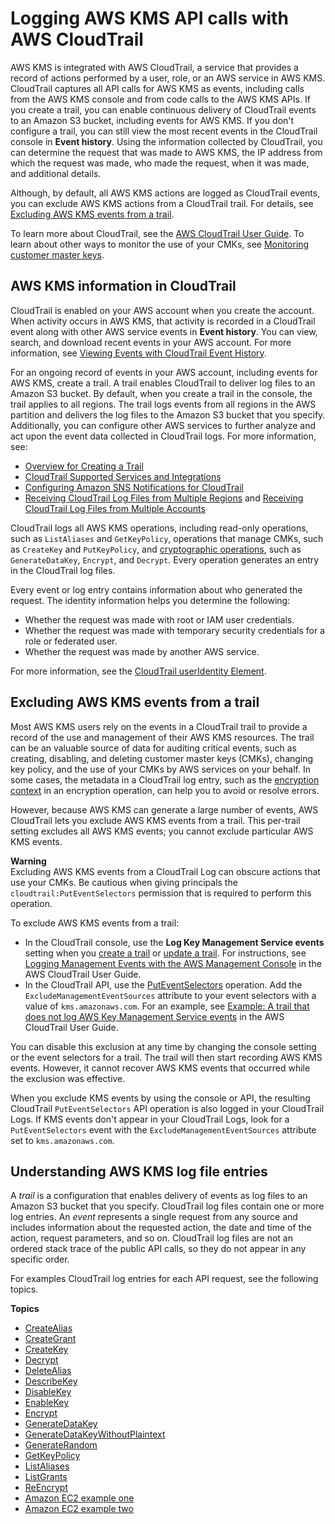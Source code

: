 # Logging AWS KMS API calls with AWS CloudTrail<a name="logging-using-cloudtrail"></a>

AWS KMS is integrated with AWS CloudTrail, a service that provides a record of actions performed by a user, role, or an AWS service in AWS KMS\. CloudTrail captures all API calls for AWS KMS as events, including calls from the AWS KMS console and from code calls to the AWS KMS APIs\. If you create a trail, you can enable continuous delivery of CloudTrail events to an Amazon S3 bucket, including events for AWS KMS\. If you don't configure a trail, you can still view the most recent events in the CloudTrail console in **Event history**\. Using the information collected by CloudTrail, you can determine the request that was made to AWS KMS, the IP address from which the request was made, who made the request, when it was made, and additional details\.

Although, by default, all AWS KMS actions are logged as CloudTrail events, you can exclude AWS KMS actions from a CloudTrail trail\. For details, see [Excluding AWS KMS events from a trail](#filtering-kms-events)\.

To learn more about CloudTrail, see the [AWS CloudTrail User Guide](https://docs.aws.amazon.com/awscloudtrail/latest/userguide/)\. To learn about other ways to monitor the use of your CMKs, see [Monitoring customer master keys](monitoring-overview.md)\.

## AWS KMS information in CloudTrail<a name="kms-info-in-cloudtrail"></a>

CloudTrail is enabled on your AWS account when you create the account\. When activity occurs in AWS KMS, that activity is recorded in a CloudTrail event along with other AWS service events in **Event history**\. You can view, search, and download recent events in your AWS account\. For more information, see [Viewing Events with CloudTrail Event History](https://docs.aws.amazon.com/awscloudtrail/latest/userguide/view-cloudtrail-events.html)\. 

For an ongoing record of events in your AWS account, including events for AWS KMS, create a trail\. A trail enables CloudTrail to deliver log files to an Amazon S3 bucket\. By default, when you create a trail in the console, the trail applies to all regions\. The trail logs events from all regions in the AWS partition and delivers the log files to the Amazon S3 bucket that you specify\. Additionally, you can configure other AWS services to further analyze and act upon the event data collected in CloudTrail logs\. For more information, see:
+ [Overview for Creating a Trail](https://docs.aws.amazon.com/awscloudtrail/latest/userguide/cloudtrail-create-and-update-a-trail.html)
+ [CloudTrail Supported Services and Integrations](https://docs.aws.amazon.com/awscloudtrail/latest/userguide/cloudtrail-aws-service-specific-topics.html#cloudtrail-aws-service-specific-topics-integrations)
+ [Configuring Amazon SNS Notifications for CloudTrail](https://docs.aws.amazon.com/awscloudtrail/latest/userguide/getting_notifications_top_level.html)
+ [Receiving CloudTrail Log Files from Multiple Regions](https://docs.aws.amazon.com/awscloudtrail/latest/userguide/receive-cloudtrail-log-files-from-multiple-regions.html) and [Receiving CloudTrail Log Files from Multiple Accounts](https://docs.aws.amazon.com/awscloudtrail/latest/userguide/cloudtrail-receive-logs-from-multiple-accounts.html)

CloudTrail logs all AWS KMS operations, including read\-only operations, such as `ListAliases` and `GetKeyPolicy`, operations that manage CMKs, such as `CreateKey` and `PutKeyPolicy`, and [cryptographic operations](concepts.md#cryptographic-operations), such as `GenerateDataKey`, `Encrypt`, and `Decrypt`\. Every operation generates an entry in the CloudTrail log files\.

Every event or log entry contains information about who generated the request\. The identity information helps you determine the following: 
+ Whether the request was made with root or IAM user credentials\.
+ Whether the request was made with temporary security credentials for a role or federated user\.
+ Whether the request was made by another AWS service\.

For more information, see the [CloudTrail userIdentity Element](https://docs.aws.amazon.com/awscloudtrail/latest/userguide/cloudtrail-event-reference-user-identity.html)\.

## Excluding AWS KMS events from a trail<a name="filtering-kms-events"></a>

Most AWS KMS users rely on the events in a CloudTrail trail to provide a record of the use and management of their AWS KMS resources\. The trail can be an valuable source of data for auditing critical events, such as creating, disabling, and deleting customer master keys \(CMKs\), changing key policy, and the use of your CMKs by AWS services on your behalf\. In some cases, the metadata in a CloudTrail log entry, such as the [encryption context](concepts.md#encrypt_context) in an encryption operation, can help you to avoid or resolve errors\.

However, because AWS KMS can generate a large number of events, AWS CloudTrail lets you exclude AWS KMS events from a trail\. This per\-trail setting excludes all AWS KMS events; you cannot exclude particular AWS KMS events\.

**Warning**  
Excluding AWS KMS events from a CloudTrail Log can obscure actions that use your CMKs\. Be cautious when giving principals the `cloudtrail:PutEventSelectors` permission that is required to perform this operation\.

To exclude AWS KMS events from a trail: 
+ In the CloudTrail console, use the **Log Key Management Service events** setting when you [create a trail](https://docs.aws.amazon.com/awscloudtrail/latest/userguide/cloudtrail-create-a-trail-using-the-console-first-time.html) or [update a trail](https://docs.aws.amazon.com/awscloudtrail/latest/userguide/cloudtrail-update-a-trail-console.html)\. For instructions, see [Logging Management Events with the AWS Management Console](https://docs.aws.amazon.com/awscloudtrail/latest/userguide/logging-management-and-data-events-with-cloudtrail.html) in the AWS CloudTrail User Guide\.
+ In the CloudTrail API, use the [PutEventSelectors](https://docs.aws.amazon.com/awscloudtrail/latest/APIReference/API_PutEventSelectors.html) operation\. Add the `ExcludeManagementEventSources` attribute to your event selectors with a value of `kms.amazonaws.com`\. For an example, see [Example: A trail that does not log AWS Key Management Service events](https://docs.aws.amazon.com/awscloudtrail/latest/userguide/cloudtrail-additional-cli-commands.html#configuring-event-selector-example-kms) in the AWS CloudTrail User Guide\.

You can disable this exclusion at any time by changing the console setting or the event selectors for a trail\. The trail will then start recording AWS KMS events\. However, it cannot recover AWS KMS events that occurred while the exclusion was effective\.

When you exclude KMS events by using the console or API, the resulting CloudTrail `PutEventSelectors` API operation is also logged in your CloudTrail Logs\. If KMS events don't appear in your CloudTrail Logs, look for a `PutEventSelectors` event with the `ExcludeManagementEventSources` attribute set to `kms.amazonaws.com`\.

## Understanding AWS KMS log file entries<a name="understanding-kms-entries"></a>

A *trail* is a configuration that enables delivery of events as log files to an Amazon S3 bucket that you specify\. CloudTrail log files contain one or more log entries\. An *event* represents a single request from any source and includes information about the requested action, the date and time of the action, request parameters, and so on\. CloudTrail log files are not an ordered stack trace of the public API calls, so they do not appear in any specific order\. 

For examples CloudTrail log entries for each API request, see the following topics\.

**Topics**
+ [CreateAlias](ct-createalias.md)
+ [CreateGrant](ct-creategrant.md)
+ [CreateKey](ct-createkey.md)
+ [Decrypt](ct-decrypt.md)
+ [DeleteAlias](ct-deletealias.md)
+ [DescribeKey](ct-describekey.md)
+ [DisableKey](ct-disablekey.md)
+ [EnableKey](ct-enablekey.md)
+ [Encrypt](ct-encrypt.md)
+ [GenerateDataKey](ct-generatedatakey.md)
+ [GenerateDataKeyWithoutPlaintext](ct-generatedatakeyplaintext.md)
+ [GenerateRandom](ct-generaterandom.md)
+ [GetKeyPolicy](ct-getkeypolicy.md)
+ [ListAliases](ct-listaliases.md)
+ [ListGrants](ct-listgrants.md)
+ [ReEncrypt](ct-reencrypt.md)
+ [Amazon EC2 example one](ct-ec2one.md)
+ [Amazon EC2 example two](ct-ec2two.md)